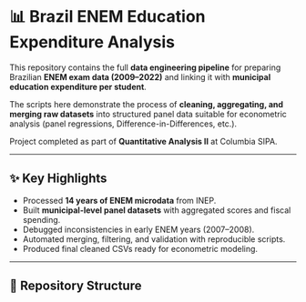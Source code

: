# 📊 Brazil ENEM Education Expenditure Analysis  

This repository contains the full **data engineering pipeline** for preparing Brazilian **ENEM exam data (2009–2022)** and linking it with **municipal education expenditure per student**.  

The scripts here demonstrate the process of **cleaning, aggregating, and merging raw datasets** into structured panel data suitable for econometric analysis (panel regressions, Difference-in-Differences, etc.).  

Project completed as part of **Quantitative Analysis II** at Columbia SIPA.  

---

## ✨ Key Highlights  

- Processed **14 years of ENEM microdata** from INEP.  
- Built **municipal-level panel datasets** with aggregated scores and fiscal spending.  
- Debugged inconsistencies in early ENEM years (2007–2008).  
- Automated merging, filtering, and validation with reproducible scripts.  
- Produced final cleaned CSVs ready for econometric modeling.  

---

## 📂 Repository Structure  
